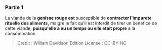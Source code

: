 
### Partie 1
La viande de la <b>genisse rouge est</b> susceptible de <b>contracter l'impurete rituelle des aliments,</b> malgre le fait qu'il est interdit de tirer un benefice de cette viande, <b>puisqu'elle a eu un temps ou elle etait propre</b> a la consommation.

>Credit : William Davidson Edition
>License : CC-BY-NC